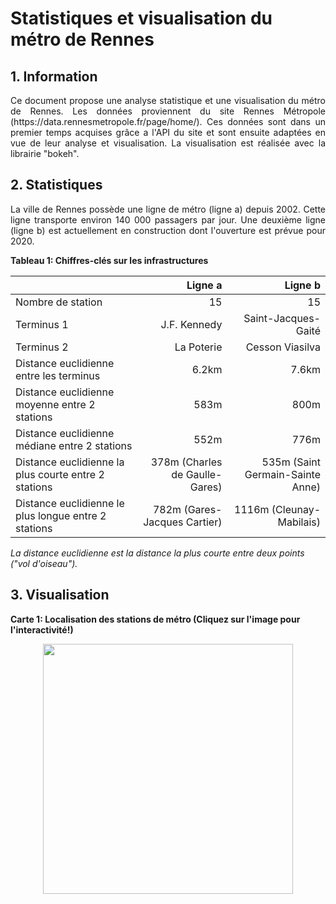 # Statistiques et visualisation du métro de Rennes

## 1. Information

<p align="justify">
Ce document propose une analyse statistique et une visualisation du métro de Rennes. 
Les données proviennent du site Rennes Métropole (https://data.rennesmetropole.fr/page/home/). 
Ces données sont dans un premier temps acquises grâce a l'API du site et sont ensuite adaptées
en vue de leur analyse et visualisation. La visualisation est réalisée avec la librairie "bokeh".
</p>

## 2. Statistiques

<p align="justify">
La ville de Rennes possède une ligne de métro (ligne a) depuis 2002. Cette ligne transporte environ 140 000 passagers par jour.
 Une deuxième ligne (ligne b) est actuellement en construction dont l'ouverture est prévue pour 2020.
</p>

**Tableau 1: Chiffres-clés sur les infrastructures**

|                                                              |Ligne a                          |Ligne b                            |
|--------------------------------------------------------------|--------------------------------:|----------------------------------:|
|Nombre de station                                             | 15                              | 15                                |
|Terminus 1                                                    | J.F. Kennedy                    | Saint-Jacques-Gaité               |
|Terminus 2                                                    | La Poterie                      | Cesson Viasilva                   |
|Distance euclidienne entre les terminus                       | 6.2km                           | 7.6km                             |
|Distance euclidienne moyenne entre 2 stations                 | 583m                            | 800m                              |
|Distance euclidienne médiane entre 2 stations                 | 552m                            | 776m                              |
|Distance euclidienne la plus courte entre 2 stations          | 378m (Charles de Gaulle-Gares)  | 535m (Saint Germain-Sainte Anne)  |
|Distance euclidienne le plus longue entre 2 stations          | 782m (Gares-Jacques Cartier)    | 1116m (Cleunay-Mabilais)          |

*La distance euclidienne est la distance la plus courte entre deux points ("vol d'oiseau").*

## 3. Visualisation

**Carte 1: Localisation des stations de métro (Cliquez sur l'image pour l'interactivité!)**

<p align="center">
  <a href="https://florentdsgree.github.io/TransportRennesMetropole/MetroRennes/MetroRennes.html">
  <img src="https://florentdsgree.github.io/TransportRennesMetropole/MetroRennes/MetroRennes.PNG" width="400"/>
  </a>
</p>
